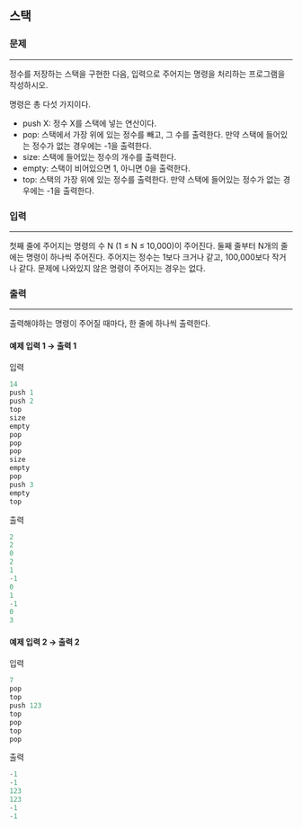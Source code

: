 ## 스택


### 문제

---
정수를 저장하는 스택을 구현한 다음, 입력으로 주어지는 명령을 처리하는 프로그램을 작성하시오.

명령은 총 다섯 가지이다.

- push X: 정수 X를 스택에 넣는 연산이다.
- pop: 스택에서 가장 위에 있는 정수를 빼고, 그 수를 출력한다. 만약 스택에 들어있는 정수가 없는 경우에는 -1을 출력한다.
- size: 스택에 들어있는 정수의 개수를 출력한다.
- empty: 스택이 비어있으면 1, 아니면 0을 출력한다.
- top: 스택의 가장 위에 있는 정수를 출력한다. 만약 스택에 들어있는 정수가 없는 경우에는 -1을 출력한다.

### 입력

---
첫째 줄에 주어지는 명령의 수 N (1 ≤ N ≤ 10,000)이 주어진다. 둘째 줄부터 N개의 줄에는 명령이 하나씩 주어진다. 주어지는 정수는 1보다 크거나 같고, 100,000보다 작거나 같다. 문제에 나와있지 않은 명령이 주어지는 경우는 없다.

### 출력

---
출력해야하는 명령이 주어질 때마다, 한 줄에 하나씩 출력한다.

#### 예제 입력 1 &rarr; 출력 1
입력
```java
14
push 1
push 2
top
size
empty
pop
pop
pop
size
empty
pop
push 3
empty
top
```
출력
```java
2
2
0
2
1
-1
0
1
-1
0
3
```
#### 예제 입력 2 &rarr; 출력 2
입력
```java
7
pop
top
push 123
top
pop
top
pop
```
출력
```java
-1
-1
123
123
-1
-1
```